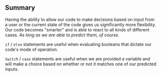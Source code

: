 <section class="module-section" name="Summary">&nbsp;</section>

## Summary

Having the ability to allow our code to make decisions based on input from a user or the current state of the code gives us significantly more flexibility. Our code becomes "smarter" and is able to react to all kinds of different cases. _As long as we are able to predict them, of course._

`if` / `else` statements are useful when evaluating booleans that dictate our code's mode of operation.

`Switch` / `case` statements are useful when we are provided a variable and will make a choice based on whether or not it matches one of our predicted inputs.


